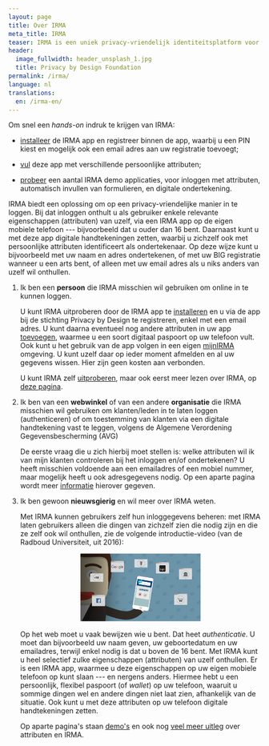 ```yaml
---
layout: page
title: Over IRMA
meta_title: IRMA
teaser: IRMA is een uniek privacy-vriendelijk identiteitsplatform voor zowel authenticatie als ondertekening.
header:
  image_fullwidth: header_unsplash_1.jpg
  title: Privacy by Design Foundation
permalink: /irma/
language: nl
translations:
  en: /irma-en/
---
```


Om snel een *hands-on* indruk te krijgen van IRMA:

  * [installeer](/download) de IRMA app en registreer binnen de app,
    waarbij u een PIN kiest en mogelijk ook een email adres aan uw
    registratie toevoegt;

  * [vul](/uitgifte) deze app met verschillende persoonlijke
    attributen;

  * [probeer](/demo) een aantal IRMA demo applicaties, voor inloggen
    met attributen, automatisch invullen van formulieren, en digitale
    ondertekening.

IRMA biedt een oplossing om op een privacy-vriendelijke manier in te
loggen. Bij dat inloggen onthult u als gebruiker enkele relevante
eigenschappen (attributen) van uzelf, via een IRMA app op de eigen
mobiele telefoon --- bijvoorbeeld dat u ouder dan 16 bent. Daarnaast
kunt u met deze app digitale handtekeningen zetten, waarbij u zichzelf
ook met persoonlijke attributen identificeert als ondertekenaar. Op
deze wijze kunt u bijvoorbeeld met uw naam en adres ondertekenen, of
met uw BIG registratie wanneer u een arts bent, of alleen met uw email
adres als u niks anders van uzelf wil onthullen.

 1. Ik ben een **persoon** die IRMA misschien wil gebruiken om online
    in te kunnen loggen.

    U kunt IRMA uitproberen door de IRMA app te
    [installeren](/download) en u via de app bij de stichting Privacy
    by Design te registreren, enkel met een email adres. U kunt daarna
    eventueel nog andere attributen in uw app [toevoegen](/uitgifte),
    waarmee u een soort digitaal paspoort op uw telefoon vult. Ook
    kunt u het gebruik van de app volgen in een eigen
    [mijnIRMA](/mijnirma) omgeving. U kunt uzelf daar op ieder moment
    afmelden en al uw gegevens wissen.  Hier zijn geen kosten aan
    verbonden.

    U kunt IRMA zelf [uitproberen](/demo), maar ook eerst meer lezen
    over IRMA, op [deze pagina](/irma-uitleg).

 2. Ik ben van een **webwinkel** of van een andere **organisatie** die
    IRMA misschien wil gebruiken om klanten/leden in te laten loggen
    (authenticeren) of om toestemming van klanten via een digitale
    handtekening vast te leggen, volgens de Algemene Verordening
    Gegevensbescherming (AVG)

    De eerste vraag die u zich hierbij moet stellen is: welke
    attributen wil ik van mijn klanten controleren bij het inloggen
    en/of ondertekenen? U heeft misschien voldoende aan een emailadres
    of een mobiel nummer, maar mogelijk heeft u ook adresgegevens
    nodig. Op een aparte pagina wordt meer
    [informatie](/irma-controleur) hierover gegeven.

 3. Ik ben gewoon **nieuwsgierig** en wil meer over IRMA weten.

    Met IRMA kunnen gebruikers zelf hun inloggegevens beheren&#58; met
    IRMA laten gebruikers alleen die dingen van zichzelf zien die
    nodig zijn en die ze zelf ook wil onthullen, zie de volgende
    introductie-video (van de Radboud Universiteit, uit 2016)&#58;

    <p align="center"><a
    href="https://www.youtube.com/watch?v=q6IihEQFPys"><img
    src="../images/irma-video-screenshot.png" alt="IRMA video"
    style="width: 50%; height: 50%"/></a></p>

    Op het web moet u vaak bewijzen wie u bent. Dat heet
    *authenticatie*. U moet dan bijvoorbeeld uw naam geven, uw
    geboortedatum en uw emailadres, terwijl enkel nodig is dat u boven
    de 16 bent. Met IRMA kunt u heel selectief zulke eigenschappen
    (attributen) van uzelf onthullen. Er is een IRMA app, waarmee u
    deze eigenschappen op uw eigen mobiele telefoon op kunt slaan ---
    en nergens anders. Hiermee hebt u een persoonlijk, flexibel
    paspoort (of *wallet*) op uw telefoon, waaruit u sommige dingen
    wel en andere dingen niet laat zien, afhankelijk van de
    situatie. Ook kunt u met deze attributen op uw telefoon digitale
    handtekeningen zetten.

    Op aparte pagina's staan [demo's](/demo) en ook nog [veel meer
    uitleg](/irma-uitleg) over attributen en IRMA.

